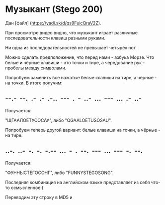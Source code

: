 # Музыкант (Stego 200)

Дан [файл] (https://yadi.sk/d/qs9FuicQraV2Z).

При просмотре видео видно, что музыкант играет различные последовательности клавиш разными руками.

Ни одна из последовательностей не превышает четырёх нот.

Можно сделать предположение, что перед нами - азбука Морзе. Что белые и чёрные клавиши - это точки и тире, а чередование рук - пробелы между символами.

Попробуем заменить все нажатые белые клавиши на тире, а чёрные - на точки. В итоге получим:

## --.-  --.  .-  .-  .-..  ---  .  -  ..-  ...  ---  ...  .-  ..-

Получается:

"ЩГААЛОЕТУСОСАУ", либо "QGAALOETUSOSAU".

Попробуем теперь другой вариант: белые клавиши на точки, а чёрные - на тире.

## ..-.  ..-  -.  -.  -.--  ...  -  .  --.  ---  ...  ---  -.  --.

Получается:

"ФУННЫСТЕГОСОНГ", либо "FUNNYSTEGOSONG".

Последняя комбинация на английском языке представляет из себя что-то осмысленное:)

Переводим эту строку в MD5 и 


